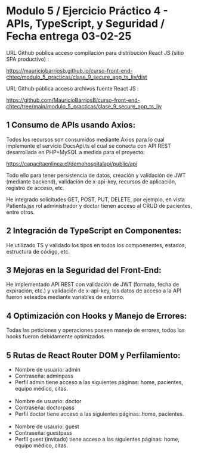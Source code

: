 # Modulo 5 / Ejercicio Práctico 4 - APIs, TypeScript, y Seguridad / Fecha entrega 03-02-25

URL Github pública acceso compilación para distribución React JS (sitio SPA productivo) :

https://mauriciobarriosb.github.io/curso-front-end-chtec/modulo_5_practicas/clase_9_secure_app_ts_liv/dist

URL Github pública acceso archivos fuente React JS :

https://github.com/MauricioBarriosB/curso-front-end-chtec/tree/main/modulo_5_practicas/clase_9_secure_app_ts_liv


## 1 Consumo de APIs usando Axios:

Todos los recursos son consumidos mediante Axios para lo cual implemente el servicio DocsApi.ts el cual se conecta con API REST desarrollada en PHP+MySQL a medida para el proyecto:

https://capacitaenlinea.cl/demohospitalapi/public/api

Todo ello para tener persistencia de datos, creación y validación de JWT (mediante backend), validación de x-api-key, recursos de aplicación, registro de acceso, etc.

He integrado solicitudes GET, POST, PUT, DELETE, por ejemplo, en vista Patients.jsx rol administrador y doctor tienen acceso al CRUD de pacientes, entre otros.

## 2 Integración de TypeScript en Componentes:

He utilizado TS y validado los tipos en todos los compoenentes, estados, estructura de código, etc.

## 3 Mejoras en la Seguridad del Front-End:

He implementado API REST con validación de JWT (formato, fecha de expiración, etc.) y validación de x-api-key, los datos de acceso a la API fueron seteados mediante variables de entorno.

## 4 Optimización con Hooks y Manejo de Errores:

Todas las peticiones y operaciones poseen manejo de errores, todos los hooks fueron debidamente optimizados.

## 5 Rutas de React Router DOM y Perfilamiento:

* Nombre de usuario: admin
* Contraseña: adminpass
* Perfil admin tiene acceso a las siguientes páginas: home, pacientes, equipo médico, citas.<br/><br/>
* Nombre de usuario: doctor
* Contraseña: doctorpass
* Perfil doctor tiene acceso a las siguientes páginas: home, pacientes.<br/><br/>
* Nombre de usaurio: guest 
* Contraseña: guestpass
* Perfil guest (invitado) tiene acceso a las siguientes páginas:  home, equipo médico, citas.